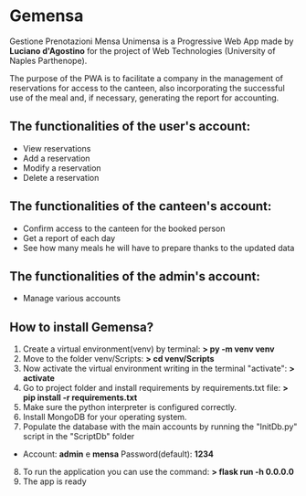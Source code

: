 # Gemensa
Gestione Prenotazioni Mensa
Unimensa is a Progressive Web App made by **Luciano d'Agostino** for the project of Web Technologies (University of Naples Parthenope).

The purpose of the PWA is to facilitate a company in the management of reservations for access to the canteen, also incorporating the successful use of the meal and, if necessary, generating the report for accounting.

## The functionalities of the user's account:
* View reservations
* Add a reservation
* Modify a reservation
* Delete a reservation

## The functionalities of the canteen's account:
* Confirm access to the canteen for the booked person
* Get a report of each day
* See how many meals he will have to prepare thanks to the updated data

## The functionalities of the admin's account:
* Manage various accounts


## How to install Gemensa?
1. Create a virtual environment(venv) by terminal: **> py -m venv venv**
2. Move to the folder venv/Scripts: **> cd venv/Scripts**
3. Now activate the virtual environment writing in the terminal "activate": **> activate**
4. Go to project folder and install requirements by requirements.txt file: **> pip install -r requirements.txt**
5. Make sure the python interpreter is configured correctly.
6. Install MongoDB for your operating system.
7. Populate the database with the main accounts by running the "InitDb.py" script in the "ScriptDb" folder
* Account: **admin** e **mensa**  Password(default): **1234**
8. To run the application you can use the command: **> flask run -h 0.0.0.0**
9. The app is ready
